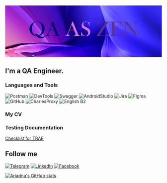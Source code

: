 ![Header](https://github.com/ariadna-eiz/ariadna-eiz/blob/main/assets/explorer_a1wpu1D2nN.png)

## I'm a QA Engineer.

### Languages and Tools
![Postman](https://img.shields.io/badge/-Postman-120082?style=for-the-badge&logo=postman)
![DevTools](https://img.shields.io/badge/-DevTools-120082?style=for-the-badge&logo=devtools)
![Swagger](https://img.shields.io/badge/-Swagger-120082?style=for-the-badge&logo=swagger)
![AndroidStudio](https://img.shields.io/badge/-AndroidStudio-120082?style=for-the-badge&logo=AndroidStudio)
![Jira](https://img.shields.io/badge/-Jira-120082?style=for-the-badge&logo=Jira)
![Figma](https://img.shields.io/badge/-Figma-120082?style=for-the-badge&logo=Figma)
![GitHub](https://img.shields.io/badge/-GitHub-120082?style=for-the-badge&logo=GitHub)
![CharlesProxy](https://img.shields.io/badge/-CharlesProxy-120082?style=for-the-badge&logo=Charles)
![English B2](https://img.shields.io/badge/-English(B2)-120082?style=for-the-badge&logo=)

### My CV

### Testing Documentation
[Checklist for TRAE](https://docs.google.com/spreadsheets/d/1MPg0jTYXhQfRL-2EMRQxyKWiSjtdwElPuHrEutpRHKg/edit#gid=862661712)

## Follow me
[![Telegram](https://img.shields.io/badge/-Telegram-6014bb?style=for-the-badge&logo=Telegram)](https://t.me/ariadna_eiz)
[![LinkedIn](https://img.shields.io/badge/-LinkedIn-6014bb?style=for-the-badge&logo=LinkedIn)](https://www.linkedin.com/in/ariadna-eizenkhart-811706259/?midToken=AQGl2cML5_DpBw&midSig=0p-YAfcipquqA1&trk=eml-email_jobs_first_time_job_seeker_01-header-35-profile&trkEmail=eml-email_jobs_first_time_job_seeker_01-header-35-profile-null-hnpkwd%7Elckw21ga%7Ei7-null-neptune%2Fprofile%7Evanity%2Eview)
[![Facebook](https://img.shields.io/badge/-Facebook-6014bb?style=for-the-badge&logo=Facebook)](https://www.facebook.com/eizenkhart/)

[![Ariadna's GitHub stats](https://github-readme-stats.vercel.app/api?username=ariadna-eiz&count_private=true&show_icons=true&theme=jolly)
](https://github.com/anuraghazra/github-readme-stats)
